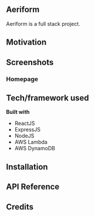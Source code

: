 ## Aeriform
Aeriform is a full stack project.

## Motivation

## Screenshots
### Homepage


## Tech/framework used

<b>Built with</b>

- ReactJS
- ExpressJS
- NodeJS
- AWS Lambda
- AWS DynamoDB

## Installation


## API Reference


## Credits


